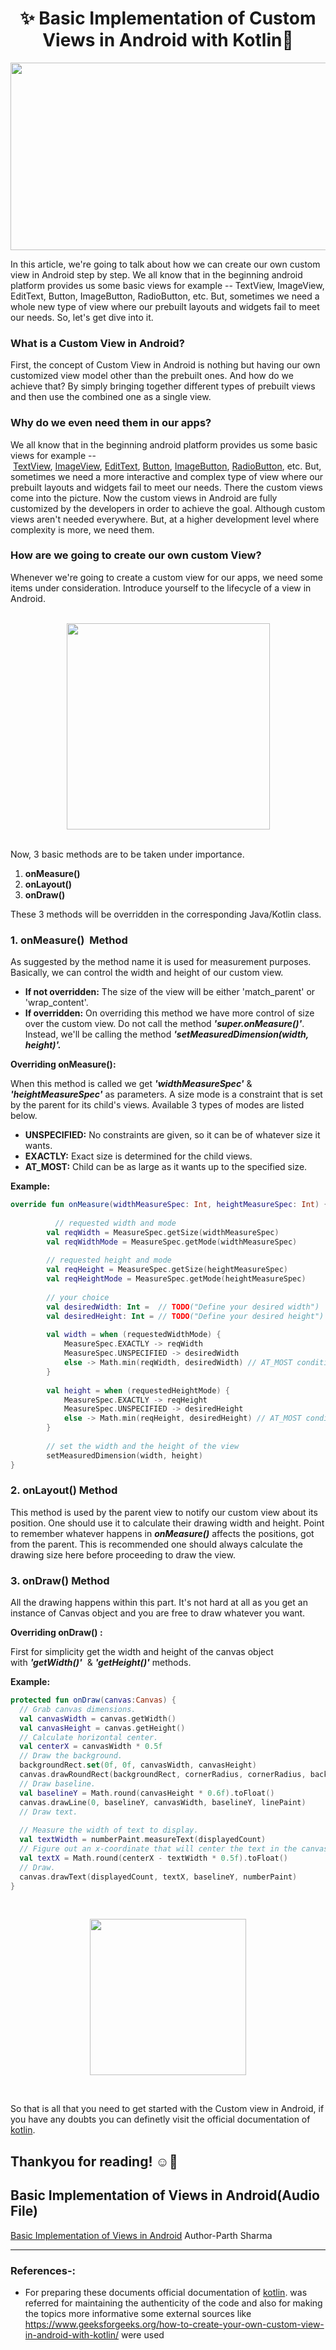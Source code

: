 # <div align="center">✨ Basic Implementation of Custom Views in Android with Kotlin📱</div>


<p align="center"><img src="https://user-images.githubusercontent.com/84238610/136110916-e7469a25-11dc-48c8-9fac-776443909b51.png" height="300" width="1000"></p>

<p>In this article, we're going to talk about how we can create our own custom view in Android step by step. We all know that in the beginning android platform provides us some basic views for example -- TextView, ImageView, EditText, Button, ImageButton, RadioButton, etc. But, sometimes we need a whole new type of view where our prebuilt layouts and widgets fail to meet our needs. So, let's get dive into it.</P>

### What is a Custom View in Android?

First, the concept of Custom View in Android is nothing but having our own customized view model other than the prebuilt ones. And how do we achieve that? By simply bringing together different types of prebuilt views and then use the combined one as a single view.

### Why do we even need them in our apps?

We all know that in the beginning android platform provides us some basic views for example -- [TextView](https://www.geeksforgeeks.org/textview-in-kotlin/), [ImageView](https://www.geeksforgeeks.org/imageview-in-android-with-example/), [EditText](https://www.geeksforgeeks.org/android-edittext-in-kotlin/), [Button](https://www.geeksforgeeks.org/button-in-kotlin/), [ImageButton](https://www.geeksforgeeks.org/imagebutton-in-kotlin/), [RadioButton](https://www.geeksforgeeks.org/radiobutton-in-kotlin/), etc. But, sometimes we need a more interactive and complex type of view where our prebuilt layouts and widgets fail to meet our needs. There the custom views come into the picture. Now the custom views in Android are fully customized by the developers in order to achieve the goal. Although custom views aren't needed everywhere. But, at a higher development level where complexity is more, we need them.

### How are we going to create our own custom View?

Whenever we're going to create a custom view for our apps, we need some items under consideration. Introduce yourself to the lifecycle of a view in Android.
</br></br>
<p align="center"><img src="https://user-images.githubusercontent.com/84238610/135846481-3d99657b-8139-48c8-a2e2-e49360df3be9.png" width="325" height="330"></p>
</br>
Now, 3 basic methods are to be taken under importance.

1.  **onMeasure()**
2.  **onLayout()**
3.  **onDraw()**

These 3 methods will be overridden in the corresponding Java/Kotlin class. 

### 1\. onMeasure()  Method

As suggested by the method name it is used for measurement purposes. Basically, we can control the width and height of our custom view.

-   **If not overridden:** The size of the view will be either 'match_parent' or 'wrap_content'.
-   **If overridden:** On overriding this method we have more control of size over the custom view. Do not call the method ***'super.onMeasure()'***. Instead, we'll be calling the method ***'setMeasuredDimension(width, height)'.***

**Overriding onMeasure():**

When this method is called we get ***'widthMeasureSpec'*** & ***'heightMeasureSpec'*** as parameters. A size mode is a constraint that is set by the parent for its child's views. Available 3 types of modes are listed below.

-   **UNSPECIFIED:** No constraints are given, so it can be of whatever size it wants.
-   **EXACTLY:** Exact size is determined for the child views.
-   **AT_MOST:** Child can be as large as it wants up to the specified size.

**Example:**

```kotlin
override fun onMeasure(widthMeasureSpec: Int, heightMeasureSpec: Int) {
  
          // requested width and mode
        val reqWidth = MeasureSpec.getSize(widthMeasureSpec)
        val reqWidthMode = MeasureSpec.getMode(widthMeasureSpec)
  
        // requested height and mode
        val reqHeight = MeasureSpec.getSize(heightMeasureSpec)
        val reqHeightMode = MeasureSpec.getMode(heightMeasureSpec)
  
        // your choice
        val desiredWidth: Int =  // TODO("Define your desired width")
        val desiredHeight: Int = // TODO("Define your desired height")
  
        val width = when (requestedWidthMode) {
            MeasureSpec.EXACTLY -> reqWidth
            MeasureSpec.UNSPECIFIED -> desiredWidth
            else -> Math.min(reqWidth, desiredWidth) // AT_MOST condition
        }
  
        val height = when (requestedHeightMode) {
            MeasureSpec.EXACTLY -> reqHeight
            MeasureSpec.UNSPECIFIED -> desiredHeight
            else -> Math.min(reqHeight, desiredHeight) // AT_MOST condition
        }
  
        // set the width and the height of the view
        setMeasuredDimension(width, height)
}
```
### 2\. onLayout() Method

This method is used by the parent view to notify our custom view about its position. One should use it to calculate their drawing width and height. Point to remember whatever happens in ***onMeasure()*** affects the positions, got from the parent. This is recommended one should always calculate the drawing size here before proceeding to draw the view. 

### 3\. onDraw() Method

All the drawing happens within this part. It's not hard at all as you get an instance of Canvas object and you are free to draw whatever you want.

**Overriding onDraw() :**

First for simplicity get the width and height of the canvas object with ***'getWidth()'***  & ***'getHeight()'*** methods. 

**Example:**

```kotlin
protected fun onDraw(canvas:Canvas) {
  // Grab canvas dimensions.
  val canvasWidth = canvas.getWidth()
  val canvasHeight = canvas.getHeight()
  // Calculate horizontal center.
  val centerX = canvasWidth * 0.5f
  // Draw the background.
  backgroundRect.set(0f, 0f, canvasWidth, canvasHeight)
  canvas.drawRoundRect(backgroundRect, cornerRadius, cornerRadius, backgroundPaint)
  // Draw baseline.
  val baselineY = Math.round(canvasHeight * 0.6f).toFloat()
  canvas.drawLine(0, baselineY, canvasWidth, baselineY, linePaint)
  // Draw text.
  
  // Measure the width of text to display.
  val textWidth = numberPaint.measureText(displayedCount)
  // Figure out an x-coordinate that will center the text in the canvas.
  val textX = Math.round(centerX - textWidth * 0.5f).toFloat()
  // Draw.
  canvas.drawText(displayedCount, textX, baselineY, numberPaint)
}
```
</br>

<p align="center"><img src="https://user-images.githubusercontent.com/84238610/136110071-eb2e2be6-c993-4e3c-b6ae-5614fc9b8838.png" height="250' width="200"></p>
</br>

So that is all that you need to get started with the Custom view in Android, if you have any doubts you can definetly visit the official documentation of [kotlin](https://kotlinlang.org/docs/home.html).

## Thankyou for reading! ☺🙌
  
  ##  Basic Implementation of Views in Android(Audio File)
[Basic Implementation of Views in Android](https://drive.google.com/file/d/15kKaYjiichAwY8mZXFJdfEAn6dJysUA4/view?usp=sharing)
Author-Parth Sharma
  
<hr>

### References-:

- For preparing these documents official documentation of [kotlin](https://kotlinlang.org/docs/home.html). was referred for maintaining the authenticity of the code and also for making the topics more informative some external sources like https://www.geeksforgeeks.org/how-to-create-your-own-custom-view-in-android-with-kotlin/ were used
